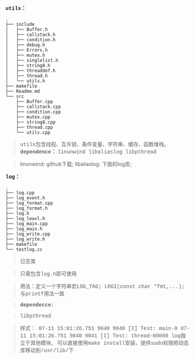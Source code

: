 **<font face="courier new"> utils：</font>**

    .
    ├── include
    │   ├── Buffer.h
    │   ├── callstack.h
    │   ├── condition.h
    │   ├── debug.h
    │   ├── Errors.h
    │   ├── mutex.h
    │   ├── singlelist.h
    │   ├── string8.h
    │   ├── threaddef.h
    │   ├── thread.h
    │   └── utils.h
    ├── makefile
    ├── Readme.md
    └── src
        ├── Buffer.cpp
        ├── callstack.cpp
        ├── condition.cpp
        ├── mutex.cpp
        ├── string8.cpp
        ├── thread.cpp
        └── utils.cpp
    
> <font face="courier new"> utils包含线程、互斥锁、条件变量、字符串、缓存、函数堆栈。</font>
> **<font face="courier new"> dependence：</font>**
> <font face="courier new"> linunwind libaliaslog libpthread </font>

> linunwind: github下载;
> libaliaslog: 下面的log库; 

**<font face="courier new"> log：</font>**

    .
    ├── log.cpp
    ├── log_event.h
    ├── log_format.cpp
    ├── log_format.h
    ├── log.h
    ├── log_leavl.h
    ├── log_main.cpp
    ├── log_main.h
    ├── log_write.cpp
    ├── log_write.h
    ├── makefile
    └── testlog.cc

> <font face="courier new"> 日志类 </font>

> <font face="courier new"> 只需包含log.h即可使用 </font>

> <font face="courier new"> 用法：定义一个字符串宏LOG_TAG; LOGI(const char *fmt,...); 与printf用法一致 </font>

> **<font face="courier new"> dependecce: </font>**

> <font face="courier new"> libpthread </font>

><font face="courier new"> 样式： </font>
><font face="courier new"> 07-11 15:01:26.751  9040  9040 [I] Test: main-0 </font>
><font face="courier new"> 07-11 15:01:26.751  9040  9041 [I] Test: thread-00000 </font>
><font face="courier new"> log独立于其他模块, 可以直接使用make install安装，提供sudo权限把动态库移动到/usr/lib/下</font>
